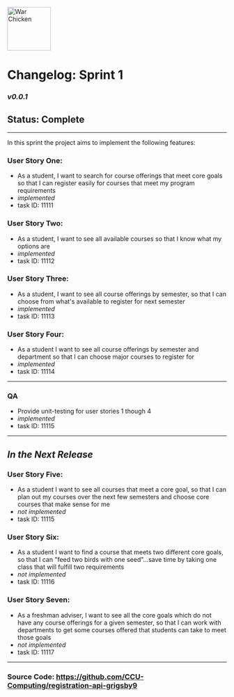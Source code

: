 <img
          src="https://upload.wikimedia.org/wikipedia/en/thumb/e/ef/Coastal_Carolina_Chanticleers_logo.svg/1200px-Coastal_Carolina_Chanticleers_logo.svg.png"
          height="100"
          alt="War Chicken"
        />

# Changelog: Sprint 1

### _v0.0.1_

## Status: Complete

---

In this sprint the project aims to implement the following features:

### User Story One:

- As a student, I want to search for course offerings that meet core goals
  so that I can register easily for courses that meet my program requirements
- _implemented_
- task ID: 11111

### User Story Two:

- As a student, I want to see all available courses so that I know what my options are
- _implemented_
- task ID: 11112

### User Story Three:

- As a student, I want to see all course offerings by semester, so that I can choose from what's available to register for next semester
- _implemented_
- task ID: 11113

### User Story Four:

- As a student I want to see all course offerings by semester and department so that I can choose major courses to register for
- _implemented_
- task ID: 11114

---

### QA

- Provide unit-testing for user stories 1 though 4
- _implemented_
- task ID: 11115

---

## _In the Next Release_

### User Story Five:

- As a student I want to see all courses that meet a core goal, so that I can plan out my courses over the next few semesters and choose core courses that make sense for me
- _not implemented_
- task ID: 11115

### User Story Six:

- As a student I want to find a course that meets two different core goals, so that I can "feed two birds with one seed"...save time by taking one class that will fulfill two requirements
- _not implemented_
- task ID: 11116

### User Story Seven:

- As a freshman adviser, I want to see all the core goals which do not have any course offerings
  for a given semester, so that I can work with departments to get some courses offered
  that students can take to meet those goals
- _not implemented_
- task ID: 11117

---

### Source Code: https://github.com/CCU-Computing/registration-api-grigsby9
